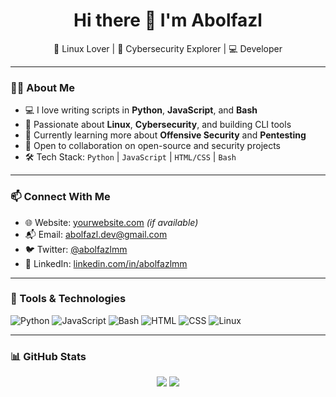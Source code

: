 <h1 align="center">Hi there 👋 I'm Abolfazl</h1>

<p align="center">
  🐧 Linux Lover | 🔐 Cybersecurity Explorer | 💻 Developer
</p>

---

### 👨‍💻 About Me

- 💻 I love writing scripts in **Python**, **JavaScript**, and **Bash**
- 🔐 Passionate about **Linux**, **Cybersecurity**, and building CLI tools
- 🌱 Currently learning more about **Offensive Security** and **Pentesting**
- 🚀 Open to collaboration on open-source and security projects
- 🛠️ Tech Stack: `Python` | `JavaScript` | `HTML/CSS` | `Bash`

---

### 📫 Connect With Me

- 🌐 Website: [yourwebsite.com](https://yourwebsite.com) *(if available)*
- 📬 Email: abolfazl.dev@gmail.com
- 🐦 Twitter: [@abolfazlmm](https://twitter.com/abolfazlmm)
- 💼 LinkedIn: [linkedin.com/in/abolfazlmm](https://linkedin.com/in/abolfazlmm)

---

### 🧰 Tools & Technologies

![Python](https://img.shields.io/badge/-Python-333333?style=flat&logo=python)
![JavaScript](https://img.shields.io/badge/-JavaScript-333333?style=flat&logo=javascript)
![Bash](https://img.shields.io/badge/-Bash-333333?style=flat&logo=gnu-bash)
![HTML](https://img.shields.io/badge/-HTML5-333333?style=flat&logo=html5)
![CSS](https://img.shields.io/badge/-CSS3-333333?style=flat&logo=css3)
![Linux](https://img.shields.io/badge/-Linux-333333?style=flat&logo=linux)

---

### 📊 GitHub Stats

<p align="center">
  <img src="https://github-readme-stats.vercel.app/api?username=wwabolfazlmm&show_icons=true&theme=radical" />
  <img src="https://github-readme-stats.vercel.app/api/top-langs/?username=wwabolfazlmm&layout=compact&theme=radical" />
</p>
